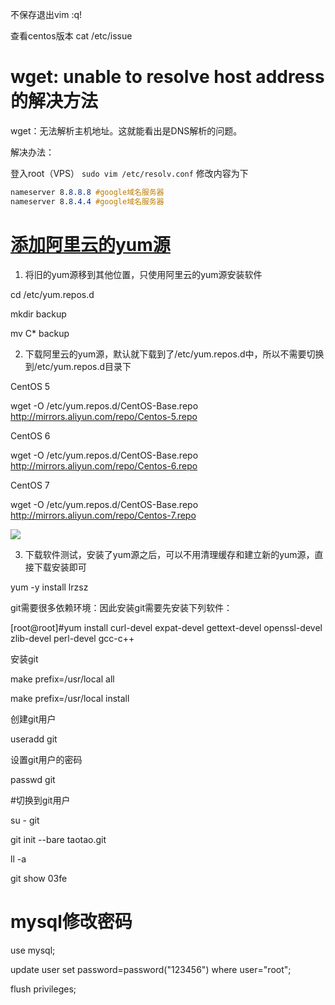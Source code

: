 不保存退出vim	:q!

查看centos版本	cat /etc/issue

















# wget: unable to resolve host address的解决方法

wget：无法解析主机地址。这就能看出是DNS解析的问题。

解决办法：

登入root（VPS）
 `sudo vim /etc/resolv.conf`
 修改内容为下

```css
nameserver 8.8.8.8 #google域名服务器
nameserver 8.8.4.4 #google域名服务器
```























# [添加阿里云的yum源](https://www.cnblogs.com/yunjisuan1024/p/11652272.html)

1. 将旧的yum源移到其他位置，只使用阿里云的yum源安装软件

cd /etc/yum.repos.d

mkdir backup

mv C* backup

 

2. 下载阿里云的yum源，默认就下载到了/etc/yum.repos.d中，所以不需要切换到/etc/yum.repos.d目录下

CentOS 5

wget -O /etc/yum.repos.d/CentOS-Base.repo http://mirrors.aliyun.com/repo/Centos-5.repo

CentOS 6

wget -O /etc/yum.repos.d/CentOS-Base.repo http://mirrors.aliyun.com/repo/Centos-6.repo

CentOS 7

wget -O /etc/yum.repos.d/CentOS-Base.repo http://mirrors.aliyun.com/repo/Centos-7.repo





![](C:\Users\app\Desktop\1457147-20191011095019202-678384203.png)

3. 下载软件测试，安装了yum源之后，可以不用清理缓存和建立新的yum源，直接下载安装即可

yum -y install lrzsz





git需要很多依赖环境：因此安装git需要先安装下列软件：

[root@root]#yum install curl-devel expat-devel gettext-devel openssl-devel zlib-devel perl-devel gcc-c++

安装git

make prefix=/usr/local all

make prefix=/usr/local install



创建git用户

useradd git

设置git用户的密码

passwd git

#切换到git用户

su - git

git init --bare taotao.git

ll -a





git show 03fe



















#  mysql修改密码

use mysql;

update user set password=password("123456") where user="root";

flush privileges;

